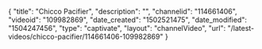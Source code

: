 {
    "title": "Chicco Pacifier",
    "description": "",
    "channelid": "114661406",
    "videoid": "109982869",
    "date_created": "1502521475",
    "date_modified": "1504247456",
    "type": "captivate",
    "layout": "channelVideo",
    "url": "\/latest-videos\/chicco-pacifier\/114661406-109982869"
}